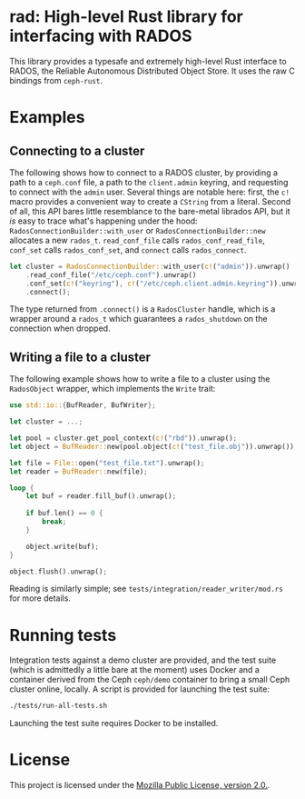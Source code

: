 # rad: High-level Rust library for interfacing with RADOS

This library provides a typesafe and extremely high-level Rust interface to
RADOS, the Reliable Autonomous Distributed Object Store. It uses the raw C
bindings from `ceph-rust`.

# Examples

## Connecting to a cluster

The following shows how to connect to a RADOS cluster, by providing a path to a `ceph.conf` file, a path to the `client.admin` keyring, and requesting to connect with the `admin` user. Several things are notable here: first, the `c!` macro provides a convenient way to create a `CString` from a literal. Second of all, this API bares little resemblance to the bare-metal librados API, but it *is* easy to trace what's happening under the hood: `RadosConnectionBuilder::with_user` or `RadosConnectionBuilder::new` allocates a new `rados_t`. `read_conf_file` calls `rados_conf_read_file`, `conf_set` calls `rados_conf_set`, and `connect` calls `rados_connect`.

```rust
let cluster = RadosConnectionBuilder::with_user(c!("admin")).unwrap()
    .read_conf_file("/etc/ceph.conf").unwrap()
    .conf_set(c!("keyring"), c!("/etc/ceph.client.admin.keyring")).unwrap()
    .connect();
```

The type returned from `.connect()` is a `RadosCluster` handle, which is a wrapper around a `rados_t` which guarantees a `rados_shutdown` on the connection when dropped.

## Writing a file to a cluster

The following example shows how to write a file to a cluster using the `RadosObject` wrapper, which implements the `Write` trait:

```rust
use std::io::{BufReader, BufWriter};

let cluster = ...;

let pool = cluster.get_pool_context(c!("rbd")).unwrap();
let object = BufReader::new(pool.object(c!("test_file.obj")).unwrap());

let file = File::open("test_file.txt").unwrap();
let reader = BufReader::new(file);

loop {
    let buf = reader.fill_buf().unwrap();
    
    if buf.len() == 0 {
        break;
    }

    object.write(buf);
}

object.flush().unwrap();
```

Reading is similarly simple; see `tests/integration/reader_writer/mod.rs` for more details.

# Running tests

Integration tests against a demo cluster are provided, and the test suite
(which is admittedly a little bare at the moment) uses Docker and a container
derived from the Ceph `ceph/demo` container to bring a small Ceph cluster
online, locally. A script is provided for launching the test suite:

```sh
./tests/run-all-tests.sh
```

Launching the test suite requires Docker to be installed.

# License

This project is licensed under the [Mozilla Public License, version 2.0.](https://www.mozilla.org/en-US/MPL/2.0/).
